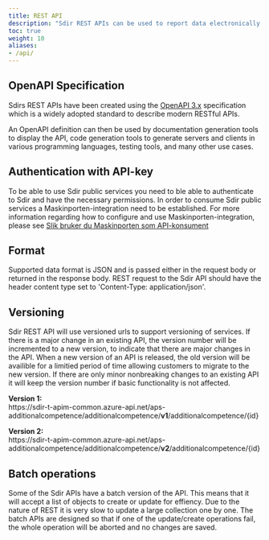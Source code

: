 ```yaml
---
title: REST API
description: "Sdir REST APIs can be used to report data electronically to Sdir and integrate own IT systems with APIs that Sdir provide." 
toc: true
weight: 10
aliases:
- /api/
---
```


## OpenAPI Specification

Sdirs REST APIs have been created using the [OpenAPI 3.x](https://swagger.io/specification/) specification which is a widely adopted standard to describe modern RESTful APIs.  

An OpenAPI definition can then be used by documentation generation tools to display the API, code generation tools to generate servers and clients in various programming languages, testing tools, and many other use cases.

## Authentication with API-key

To be able to use Sdir public services you need to ble able to authenticate to Sdir and have the necessary permissions. In order to consume Sdir public services a Maskinporten-integration need to be established. For more information regarding how to configure and use Maskinporten-integration, please see [Slik bruker du Maskinporten som API-konsument](https://difi.github.io/felleslosninger/maskinporten_guide_apikonsument.html) 

## Format 

Supported data format is JSON and is passed either in the request body or returned in the response body. REST request to the Sdir API should have the header content type set to 'Content-Type: application/json'.

## Versioning

Sdir REST API will use versioned urls to support versioning of services. If there is a major change in an existing API, the version number will be incremented to a new version, to indicate that there are major changes in the API. 
When a new version of an API is released, the old version will be availible for a limitied period of time allowing customers to migrate to the new version. 
If there are only minor nonbreaking changes to an existing API it will keep the version number if basic functionality is not affected. 

**Version 1:** <br>
https:<span></span>//sdir-t-apim-common.azure-api.net/aps-additionalcompetence/additionalcompetence/**v1**/additionalcompetence/{id}

**Version 2:** <br> 
https:<span></span>//sdir-t-apim-common.azure-api.net/aps-additionalcompetence/additionalcompetence/**v2**/additionalcompetence/{id}

## Batch operations

Some of the Sdir APIs have a batch version of the API. This means that it will accept a list of objects to create or update for effiency. Due to the nature of REST it is very slow to update a large collection one by one. 
The batch APIs are designed so that if one of the update/create operations fail, the whole operation will be aborted and no changes are saved.

